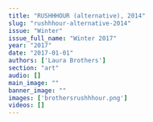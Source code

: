 ```yaml
---
title: "RUSHHHOUR (alternative), 2014"
slug: "rushhhour-alternative-2014"
issue: "Winter"
issue_full_name: "Winter 2017"
year: "2017"
date: "2017-01-01"
authors: ['Laura Brothers']
section: "art"
audio: []
main_image: ""
banner_image: ""
images: ['brothersrushhhour.png']
videos: []
---
```

